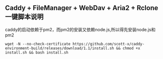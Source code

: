 ## Caddy + FileManager + WebDav + Aria2 + Rclone 一键脚本说明

caddy的启动依赖于pm2，而pm2的安装又依赖node.js,所以得先安装node.js和pm2
```
wget -N --no-check-certificate https://github.com/scott-x/caddy-environment-build/releases/download/1.1/install.sh && chmod +x install.sh && bash install.sh
```
